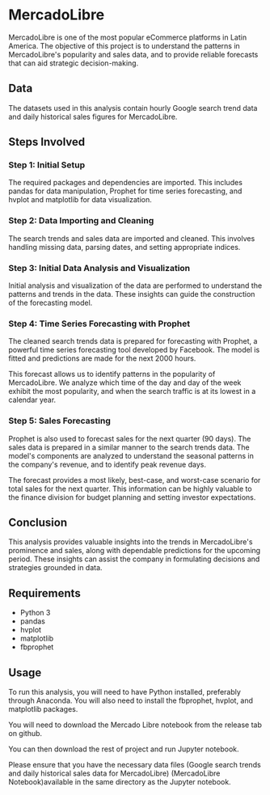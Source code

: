 # MercadoLibre 

MercadoLibre is one of the most popular eCommerce platforms in Latin America. The objective of this project is to understand the patterns in MercadoLibre's popularity and sales data, and to provide reliable forecasts that can aid strategic decision-making.

## Data 

The datasets used in this analysis contain hourly Google search trend data and daily historical sales figures for MercadoLibre.

## Steps Involved

### Step 1: Initial Setup

The required packages and dependencies are imported. This includes pandas for data manipulation, Prophet for time series forecasting, and hvplot and matplotlib for data visualization.

### Step 2: Data Importing and Cleaning

The search trends and sales data are imported and cleaned. This involves handling missing data, parsing dates, and setting appropriate indices.

### Step 3: Initial Data Analysis and Visualization

Initial analysis and visualization of the data are performed to understand the patterns and trends in the data. These insights can guide the construction of the forecasting model.

### Step 4: Time Series Forecasting with Prophet

The cleaned search trends data is prepared for forecasting with Prophet, a powerful time series forecasting tool developed by Facebook. The model is fitted and predictions are made for the next 2000 hours.

This forecast allows us to identify patterns in the popularity of MercadoLibre. We analyze which time of the day and day of the week exhibit the most popularity, and when the search traffic is at its lowest in a calendar year.

### Step 5: Sales Forecasting

Prophet is also used to forecast sales for the next quarter (90 days). The sales data is prepared in a similar manner to the search trends data. The model's components are analyzed to understand the seasonal patterns in the company's revenue, and to identify peak revenue days.

The forecast provides a most likely, best-case, and worst-case scenario for total sales for the next quarter. This information can be highly valuable to the finance division for budget planning and setting investor expectations.

## Conclusion

This analysis provides valuable insights into the trends in MercadoLibre's prominence and sales, along with dependable predictions for the upcoming period. These insights can assist the company in formulating decisions and strategies grounded in data.



## Requirements

- Python 3
- pandas
- hvplot
- matplotlib
- fbprophet

## Usage

To run this analysis, you will need to have Python installed, preferably through Anaconda. You will also need to install the fbprophet, hvplot, and matplotlib packages.

You will need to download the Mercado Libre notebook from the release tab on github.

You can then download the rest of project and run Jupyter notebook.

Please ensure that you have the necessary data files (Google search trends and daily historical sales data for MercadoLibre) (MercadoLibre Notebook)available in the same directory as the Jupyter notebook.

